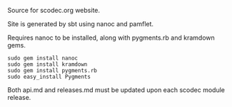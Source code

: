 Source for scodec.org website.

Site is generated by sbt using nanoc and pamflet.

Requires nanoc to be installed, along with pygments.rb and kramdown gems.

    sudo gem install nanoc
    sudo gem install kramdown
    sudo gem install pygments.rb
    sudo easy_install Pygments

Both api.md and releases.md must be updated upon each scodec module release.
